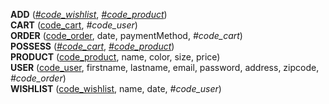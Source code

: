 **ADD** (<ins>_#code_wishlist_</ins>, <ins>_#code_product_</ins>)<br>
**CART** (<ins>code_cart</ins>, _#code_user_)<br>
**ORDER** (<ins>code_order</ins>, date, paymentMethod, _#code_cart_)<br>
**POSSESS** (<ins>_#code_cart_</ins>, <ins>_#code_product_</ins>)<br>
**PRODUCT** (<ins>code_product</ins>, name, color, size, price)<br>
**USER** (<ins>code_user</ins>, firstname, lastname, email, password, address, zipcode, _#code_order_)<br>
**WISHLIST** (<ins>code_wishlist</ins>, name, date, _#code_user_)